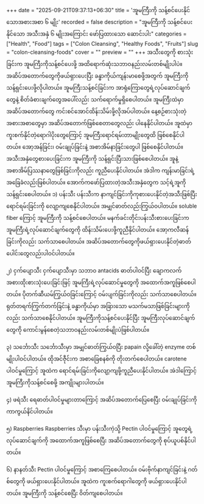 +++
date = "2025-09-21T09:37:13+06:30"
title = 'အူမကြီးကို သန့်စင်ပေးနိုင်သောအစားအစာ ၆ မျိုး'
recorded = false
description = "အူမကြီးကို သန့်စင်ပေးနိုင်သော အသီးအနှံ ၆ မျိုးအကြောင်း ဖော်ပြထားသော ဆောင်းပါး"
categories = ["Health", "Food"]
tags = ["Colon Cleansing", "Healthy Foods", "Fruits"]
slug = "colon-cleansing-foods"
cover = ""
preview = ""
+++
အသီးတွေကို စားသုံးခြင်းက အူမကြီးကိုသန့်စင်ပေးဖို့ အထိရောက်ဆုံးသဘာဝနည်းလမ်းတစ်မျိုးပါပဲ။ အဆိပ်အတောက်တွေကိုဖယ်ရှားပေးပြီး ခန္ဓာကိုယ်ကျန်းမာစေဖို့အတွက် အူမကြီးကိုသန့်ရှင်းပေးဖို့လိုပါတယ်။ အူမကြီးသန့်စင်ခြင်းက အာရုံကြောတွေရဲ့လုပ်ဆောင်ချက်တွေနဲ့ စိတ်ခံစားချက်တွေအပေါ်လည်း သက်ရောက်မှုရှိစေပါတယ်။ အူမကြီးထဲမှာ အဆိပ်အတောက်တွေ ကင်းစင်အောင်ထိန်းသိမ်းဖို့လိုအပ်ပါတယ်။ နေ့စဉ်စားသုံးတဲ့အစားအစာတွေမှာ အဆိပ်အတောက်ဖြစ်စေတာတွေလည်း ပါနေနိုင်ပါတယ်။ အူထဲမှာ ကူးစက်နိုင်တဲ့ရောဂါပိုးတွေကြောင့် အူမကြီးရောင်ရမ်းတာမျိုးတွေထိ ဖြစ်စေနိုင်ပါတယ်။ အော့အန်ခြင်း၊ ဝမ်းချုပ်ခြင်းနဲ့ အစာအိမ်နာခြင်းတွေပါ ဖြစ်စေနိုင်ပါတယ်။ အသီးအနှံတွေစားပေးခြင်းက အူမကြီးကို သန့်ရှင်းပြီးသားဖြစ်စေပါတယ်။ အူနဲ့အစာအိမ်ပြဿနာတွေဖြစ်ခြင်းကိုလည်း ကူညီပေးနိုင်ပါတယ်။ အဲဒါက ကျန်းမာခြင်းရဲ့အခြေခံလည်းဖြစ်ပါတယ်။ အောက်ကဖော်ပြထားတဲ့အသီးအနှံတွေက သင့်ရဲ့အူကို သန့်ရှင်းစေပါတယ်။
၁) ပန်းသီး
ပန်းသီးက နာကျင်ခြင်းကိုကုစားပေးနိုင်တဲ့အသီးဖြစ်ပြီး ရောင်ရမ်းခြင်းကို လျော့ကျစေနိုင်ပါတယ်။ အမျှင်ဓာတ်လည်းကြွယ်ဝပါတယ်။ soluble fiber ကြောင့် အူမကြီးကို သန့်စင်စေပါတယ်။ မနက်ခင်းတိုင်းပန်းသီးစားပေးခြင်းက အူမကြီးရဲ့လုပ်ဆောင်ချက်တွေကို ထိန်းသိမ်းပေးဖို့ကူညီနိုင်ပါတယ်။ အော့ကလီဆန်ခြင်းကိုလည်း သက်သာစေပါတယ်။ အဆိပ်အတောက်တွေကိုဖယ်ရှားပေးနိုင်တဲ့ဓာတ်ပေါင်းတွေလည်းပါဝင်ပါတယ်။

၂) ငှက်ပျောသီး
ငှက်ပျောသီးမှာ သဘာ၀ antacids ဓာတ်ပါဝင်ပြီး ချောကလက်အစားထိုးစားသုံးပေးခြင်းဖြင့် အူမကြီးရဲ့လုပ်ဆောင်မှုတွေကို အထောက်အကူဖြစ်စေပါတယ်။ ပိုတက်ဆီယမ်ကြွယ်ဝခြင်းကြောင့် ဝမ်းပျက်ခြင်းကိုလည်း သက်သာစေပါတယ်။ ရုတ်တရက်ကြွက်တက်ခြင်းနဲ့ ခန္ဓာကိုယ်မှာ အခြားသော မသက်မသာဖြစ်ခြင်းများကိုလည်း သက်သာစေနိုင်ပါတယ်။ အူမကြီးကိုသန့်စင်ပေးနိုင်ပြီး အူမကြီးလုပ်ဆောင်ချက်တွေကို ကောင်းမွန်စေတဲ့သဘာဝနည်းလမ်းတစ်မျိုးပဲဖြစ်ပါတယ်။

၃) သင်္ဘောသီး
သင်္ဘောသီးမှာ အမျှင်ဓာတ်ကြွယ်ဝပြီး papain လို့ခေါ်တဲ့ enzyme တစ်မျိုးပါဝင်ပါတယ်။ ထိုအင်ဇီုင်းက အစာခြေစနစ်ကို တိုးတက်စေပါတယ်။ carotene ပါဝင်မှုကြောင့် အူထဲက ရောင်ရမ်းခြင်းကိုလျော့ကျဖို့ကူညီပေးနိုင်ပါတယ်။ အဲဒါကြောင့်အူမကြီးကိုသန့်စင်စေဖို့ အကျိုးများပါတယ်။

၄) ဖရဲသီး
ရေဓာတ်ပါဝင်မှုများတာကြောင့် အဆိပ်အတောက်ပြေစေပြီး ဝမ်းချုပ်ခြင်းကို ကာကွယ်နိင်ပါတယ်။

၅) Raspberries
Raspberries သီးမှာ ပန်းသီးကဲ့သို့ Pectin ပါဝင်မှုကြောင့် အူတွေရဲ့လုပ်ဆောင်ချက်ကို အထောက်အကူဖြစ်စေပြီး အဆိပ်အတောက်တွေကို စုပ်ယူပစ်နိုင်ပါတယ်။

၆) နာနတ်သီး
Pectin ပါဝင်မှုကြောင့် အစာကြေစေပါတယ်။ ဝမ်းဗိုက်နာကျင်ခြင်းနဲ့ ဂတ်စ်တွေကို ဖယ်ရှားပေးနိုင်ပါတယ်။ အူထဲက ကူးစက်ရောဂါတွေကို ဖယ်ရှားပေးနိုင်ပါတယ်။ အူမကြီးကို သန့်စင်စေပြီး ဝိတ်ကျစေပါတယ်။ 